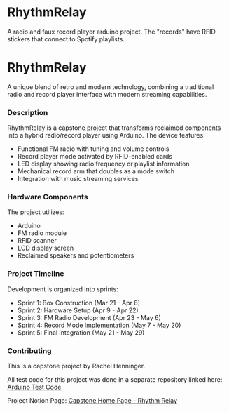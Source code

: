 # RhythmRelay
A radio and faux record player arduino project. The "records" have RFID stickers that connect to Spotify playlists.
# RhythmRelay

A unique blend of retro and modern technology, combining a traditional radio and record player interface with modern streaming capabilities.

### Description

RhythmRelay is a capstone project that transforms reclaimed components into a hybrid radio/record player using Arduino. The device features:

- Functional FM radio with tuning and volume controls
- Record player mode activated by RFID-enabled cards
- LED display showing radio frequency or playlist information
- Mechanical record arm that doubles as a mode switch
- Integration with music streaming services

### Hardware Components

The project utilizes:

- Arduino
- FM radio module
- RFID scanner
- LCD display screen
- Reclaimed speakers and potentiometers

### Project Timeline

Development is organized into sprints:

- Sprint 1: Box Construction (Mar 21 - Apr 8)
- Sprint 2: Hardware Setup (Apr 9 - Apr 22)
- Sprint 3: FM Radio Development (Apr 23 - May 6)
- Sprint 4: Record Mode Implementation (May 7 - May 20)
- Sprint 5: Final Integration (May 21 - May 29)

### Contributing

This is a capstone project by Rachel Henninger.

All test code for this project was done in a separate repository linked here: [Arduino Test Code](https://github.com/rhenninger26/ArduinoTestCode)

Project Notion Page: [Capstone Home Page - Rhythm Relay](https://www.notion.so/Capstone-Home-Page-Rhythm-Relay-1b9096199dd580b99f72e8a805965d2c?pvs=21)
